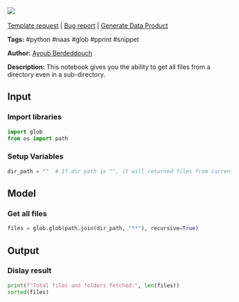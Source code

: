 <a href="https://app.naas.ai/user-redirect/naas/downloader?url=https://raw.githubusercontent.com/jupyter-naas/awesome-notebooks/master/Python/Python_Get_all_files_from_directory.ipynb" target="_parent"><img src="https://naasai-public.s3.eu-west-3.amazonaws.com/open_in_naas.svg"/></a><br><br><a href="https://github.com/jupyter-naas/awesome-notebooks/issues/new?assignees=&labels=&template=template-request.md&title=Tool+-+Action+of+the+notebook+">Template request</a> | <a href="https://github.com/jupyter-naas/awesome-notebooks/issues/new?assignees=&labels=bug&template=bug_report.md&title=Python+-+Get+all+files+from+directory:+Error+short+description">Bug report</a> | <a href="https://app.naas.ai/user-redirect/naas/downloader?url=https://raw.githubusercontent.com/jupyter-naas/awesome-notebooks/master/Naas/Naas_Start_data_product.ipynb" target="_parent">Generate Data Product</a>

**Tags:** #python #naas #glob #pprint #snippet

**Author:** [Ayoub Berdeddouch](https://www.linkedin.com/ayoub-berdeddouch)

**Description:** This notebook gives you the ability to get all files from a directory even in a sub-directory.

## Input

### Import libraries


```python
import glob
from os import path
```

### Setup Variables


```python
dir_path = ""  # If dir path is "", it will returned files from current folder
```

## Model

### Get all files


```python
files = glob.glob(path.join(dir_path, "**"), recursive=True)
```

## Output

### Dislay result


```python
print(f"Total files and folders fetched:", len(files))
sorted(files)
```
